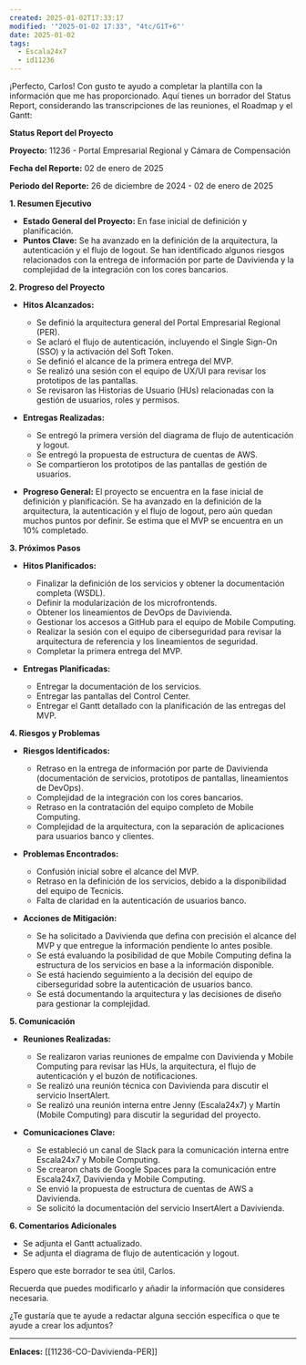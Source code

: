 ```yaml
---
created: 2025-01-02T17:33:17
modified: '"2025-01-02 17:33", "4tc/G1T+6"'
date: 2025-01-02
tags:
  - Escala24x7
  - id11236
---
```

¡Perfecto, Carlos! Con gusto te ayudo a completar la plantilla con la información que me has proporcionado. Aquí tienes un borrador del Status Report, considerando las transcripciones de las reuniones, el Roadmap y el Gantt:

**Status Report del Proyecto**

**Proyecto:** 11236 - Portal Empresarial Regional y Cámara de Compensación

**Fecha del Reporte:** 02 de enero de 2025

**Periodo del Reporte:** 26 de diciembre de 2024 - 02 de enero de 2025

**1. Resumen Ejecutivo**

- **Estado General del Proyecto:** En fase inicial de definición y planificación.
- **Puntos Clave:** Se ha avanzado en la definición de la arquitectura, la autenticación y el flujo de logout. Se han identificado algunos riesgos relacionados con la entrega de información por parte de Davivienda y la complejidad de la integración con los cores bancarios.

**2. Progreso del Proyecto**

- **Hitos Alcanzados:**
    
    - Se definió la arquitectura general del Portal Empresarial Regional (PER).
    - Se aclaró el flujo de autenticación, incluyendo el Single Sign-On (SSO) y la activación del Soft Token.
    - Se definió el alcance de la primera entrega del MVP.
    - Se realizó una sesión con el equipo de UX/UI para revisar los prototipos de las pantallas.
    - Se revisaron las Historias de Usuario (HUs) relacionadas con la gestión de usuarios, roles y permisos.
- **Entregas Realizadas:**
    
    - Se entregó la primera versión del diagrama de flujo de autenticación y logout.
    - Se entregó la propuesta de estructura de cuentas de AWS.
    - Se compartieron los prototipos de las pantallas de gestión de usuarios.
- **Progreso General:** El proyecto se encuentra en la fase inicial de definición y planificación. Se ha avanzado en la definición de la arquitectura, la autenticación y el flujo de logout, pero aún quedan muchos puntos por definir. Se estima que el MVP se encuentra en un 10% completado.
    

**3. Próximos Pasos**

- **Hitos Planificados:**
    
    - Finalizar la definición de los servicios y obtener la documentación completa (WSDL).
    - Definir la modularización de los microfrontends.
    - Obtener los lineamientos de DevOps de Davivienda.
    - Gestionar los accesos a GitHub para el equipo de Mobile Computing.
    - Realizar la sesión con el equipo de ciberseguridad para revisar la arquitectura de referencia y los lineamientos de seguridad.
    - Completar la primera entrega del MVP.
- **Entregas Planificadas:**
    
    - Entregar la documentación de los servicios.
    - Entregar las pantallas del Control Center.
    - Entregar el Gantt detallado con la planificación de las entregas del MVP.

**4. Riesgos y Problemas**

- **Riesgos Identificados:**
    
    - Retraso en la entrega de información por parte de Davivienda (documentación de servicios, prototipos de pantallas, lineamientos de DevOps).
    - Complejidad de la integración con los cores bancarios.
    - Retraso en la contratación del equipo completo de Mobile Computing.
    - Complejidad de la arquitectura, con la separación de aplicaciones para usuarios banco y clientes.
- **Problemas Encontrados:**
    
    - Confusión inicial sobre el alcance del MVP.
    - Retraso en la definición de los servicios, debido a la disponibilidad del equipo de Tecnicis.
    - Falta de claridad en la autenticación de usuarios banco.
- **Acciones de Mitigación:**
    
    - Se ha solicitado a Davivienda que defina con precisión el alcance del MVP y que entregue la información pendiente lo antes posible.
    - Se está evaluando la posibilidad de que Mobile Computing defina la estructura de los servicios en base a la información disponible.
    - Se está haciendo seguimiento a la decisión del equipo de ciberseguridad sobre la autenticación de usuarios banco.
    - Se está documentando la arquitectura y las decisiones de diseño para gestionar la complejidad.

**5. Comunicación**

- **Reuniones Realizadas:**
    
    - Se realizaron varias reuniones de empalme con Davivienda y Mobile Computing para revisar las HUs, la arquitectura, el flujo de autenticación y el buzón de notificaciones.
    - Se realizó una reunión técnica con Davivienda para discutir el servicio InsertAlert.
    - Se realizó una reunión interna entre Jenny (Escala24x7) y Martín (Mobile Computing) para discutir la seguridad del proyecto.
- **Comunicaciones Clave:**
    
    - Se estableció un canal de Slack para la comunicación interna entre Escala24x7 y Mobile Computing.
    - Se crearon chats de Google Spaces para la comunicación entre Escala24x7, Davivienda y Mobile Computing.
    - Se envió la propuesta de estructura de cuentas de AWS a Davivienda.
    - Se solicitó la documentación del servicio InsertAlert a Davivienda.

**6. Comentarios Adicionales**

- Se adjunta el Gantt actualizado.
- Se adjunta el diagrama de flujo de autenticación y logout.

Espero que este borrador te sea útil, Carlos.

Recuerda que puedes modificarlo y añadir la información que consideres necesaria.

¿Te gustaría que te ayude a redactar alguna sección específica o que te ayude a crear los adjuntos?

--- 
 **Enlaces:**
 [[11236-CO-Davivienda-PER]]
